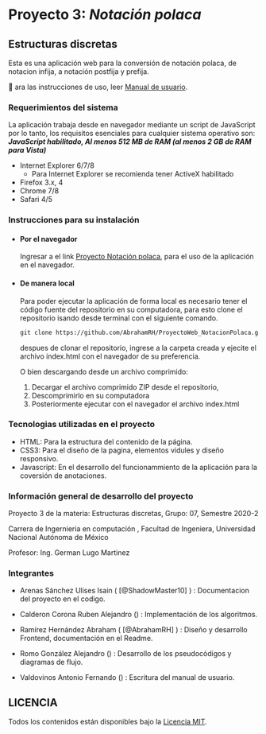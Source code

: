 # Proyecto 3: _Notación polaca_

## Estructuras discretas

Esta es una aplicación web para la conversión de notación polaca, de notacion infija, a notación postfija y prefija.

:page_facing_up: ara las instrucciones de uso, leer [Manual de usuario](.docs/test.pdf).

### Requerimientos del sistema

La aplicación trabaja desde en navegador mediante un script de JavaScript
por lo tanto, los requisitos esenciales para cualquier sistema operativo son:
***JavaScript habilitado, Al menos 512 MB de RAM (al menos 2 GB de RAM para Vista)***

* Internet Explorer 6/7/8
  * Para Internet Explorer se recomienda tener ActiveX habilitado
* Firefox 3.x, 4
* Chrome 7/8
* Safari 4/5

### Instrucciones para su instalación

* #### Por el navegador

  Ingresar a el link [Proyecto Notación polaca](https://abrahamrh.github.io/ProyectoWeb_NotacionPolaca/), para el uso de la aplicación en el navegador.

* #### De manera local

  Para poder ejecutar la aplicación de forma local es necesario tener el código fuente del repositorio en su computadora, para esto clone el repositorio isando desde terminal con el siguiente comando.

	```Markdown
	git clone https://github.com/AbrahamRH/ProyectoWeb_NotacionPolaca.git
	```

	despues de clonar el repositorio, ingrese a la carpeta creada y ejecite el archivo index.html con el navegador de su preferencia.

	O bien descargando desde un archivo comprimido:

	 1. Decargar el archivo comprimido ZIP desde el repositorio, 
	 2. Descomprimirlo en su computadora
	 3. Posteriormente ejecutar con el navegador el archivo index.html

### Tecnologias utilizadas en el proyecto

* HTML: Para la estructura del contenido de la página.
* CSS3: Para el diseño de la pagina, elementos vidules y diseño responsivo.
* Javascript: En el desarrollo del funcionammiento de la aplicación para la coversión de anotaciones.

### Información general de desarrollo del proyecto

Proyecto 3 de la materia: Estructuras discretas, Grupo: 07, Semestre 2020-2

Carrera de Ingernieria en computación , Facultad de Ingeniera, Universidad Nacional Autónoma de México

Profesor: Ing. German Lugo Martinez


### Integrantes

* Arenas Sánchez Ulises Isain ( [@ShadowMaster10] ) : Documentacion del proyecto en el codigo.

* Calderon Corona Ruben Alejandro () : Implementación de los algoritmos.

* Ramírez Hernández Abraham ( [@AbrahamRH] ) : Diseño y desarrollo Frontend, documentación en el Readme.

* Romo González Alejandro () : Desarrollo de los pseudocódigos y diagramas de flujo. 

* Valdovinos Antonio Fernando () : Escritura del manual de usuario.

## LICENCIA

Todos los contenidos están disponibles bajo la  [Licencia MIT](./LICENSE).
